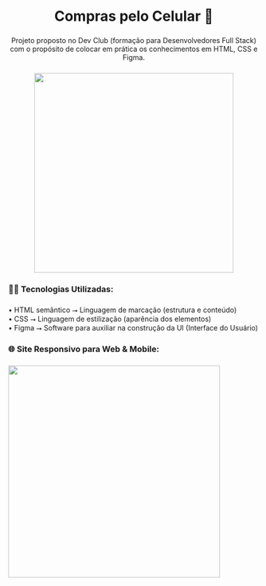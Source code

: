 <h1 align="center">Compras pelo Celular 📱</h1>

###

<p align="center">Projeto proposto no Dev Club (formação para Desenvolvedores Full Stack) com o propósito de colocar em prática os conhecimentos em HTML, CSS e Figma.</p>

###

<div align="center">
  <img height="400" src="https://i.imgur.com/jPKpZzj.png"  />
</div>

###

<h3 align="left">👨‍💻 Tecnologias Utilizadas:</h3>

###

<p align="left">• HTML semântico ⭢ Linguagem de marcação (estrutura e conteúdo)<br>• CSS ⭢ Linguagem de estilização (aparência dos elementos)<br>• Figma ⭢ Software para auxiliar na construção da UI (Interface do Usuário)</p>

###

<h3 align="left">🌐 Site Responsivo para Web & Mobile:</h3>

###

<div align="left">
  <img height="425" src="https://i.imgur.com/VDhdKYk.png"  />
</div>

###
